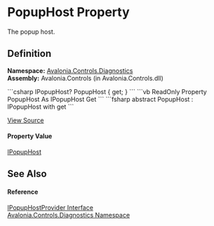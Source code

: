 # PopupHost Property


The popup host.



## Definition
**Namespace:** <a href="N_Avalonia_Controls_Diagnostics">Avalonia.Controls.Diagnostics</a>  
**Assembly:** Avalonia.Controls (in Avalonia.Controls.dll)

<Tabs groupId="api-code-preview">
<TabItem value="csharp" label="C#">
```csharp
IPopupHost? PopupHost { get; }
```
</TabItem>
<TabItem value="vb" label="VB">
```vb
ReadOnly Property PopupHost As IPopupHost
	Get
```
</TabItem>
<TabItem value="fsharp" label="F#">
```fsharp
abstract PopupHost : IPopupHost with get
```
</TabItem>
</Tabs>



<a href="https://github.com/AvaloniaUI/Avalonia/tree/master/src/Avalonia.Controls/Diagnostics/IPopupHostProvider.cs" title="View the source code">View Source</a>



#### Property Value
<a href="T_Avalonia_Controls_Primitives_IPopupHost">IPopupHost</a>

## See Also


#### Reference
<a href="T_Avalonia_Controls_Diagnostics_IPopupHostProvider">IPopupHostProvider Interface</a>  
<a href="N_Avalonia_Controls_Diagnostics">Avalonia.Controls.Diagnostics Namespace</a>  

